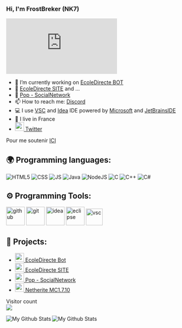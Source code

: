 ### Hi, I'm FrostBreker (NK7)

[![discord](https://discord.com/api/guilds/845653406541676565/widget.json)](https://discord.gg/QHqYVuBpF4)



- 🔭 I’m currently working on [EcoleDirecte BOT](https://ecole-directe-site.herokuapp.com/)
- 🔭 [EcoleDirecte SITE](https://ecole-directe-site.herokuapp.com/) and ...
- 🔭 [Pop - SocialNetwork](https://github.com/FrostBreker/Pop-SocialNetwork)
- 📫 How to reach me: [Discord](https://discord.gg/QHqYVuBpF4)
- 💻 I use [VSC](https://code.visualstudio.com/) and [Idea](https://www.jetbrains.com/fr-fr/idea/) IDE powered by [Microsoft](https://visualstudio.microsoft.com/fr/) and [JetBrainsIDE](https://www.jetbrains.com/fr-fr/)
- 🥖 I live in France
- [<img src="https://zupimages.net/up/19/34/5qd1.png" width="24"/> Twitter](https://twitter.com/FrostBreker)

Pour me soutenir [ICI](https://www.coinbase.com/join/EG4VA0)


## 🌍 Programming languages:
<p>
  <img alt="HTML5" src="https://img.shields.io/badge/-HTML5-E34F26?style=flat-square&logo=html5&logoColor=white" />
  <img alt="CSS" src="https://img.shields.io/badge/-CSS-00A6FF?style=flat-square&logo=css3&logoColor=white" />
  <img alt="JS" src="https://img.shields.io/badge/-Javascript-FFEE00?style=flat-square&logo=javascript&logoColor=black" />
  <img alt="Java" src="https://img.shields.io/badge/-Java-EA770A?style=flat-square&logo=&logoColor=lightblueg" />
  <img alt="NodeJS" src="https://img.shields.io/badge/-NodeJS-43853D?style=flat-square&logo=Node.js&logoColor=white" />
  <img alt="C" src="https://img.shields.io/badge/-C-0051FF?style=flat-radius&logo=&logoColor=blue" />
  <img alt="C++" src="https://img.shields.io/badge/-C++-00FFF0?style=flat-radius&logo=&logoColor=lightblue" />
  <img alt="C#" src="https://img.shields.io/badge/-CSharp-B900FF?style=flat-radius&logo=&logoColor=lightblueg" />
  
</p>

## ⚙️ Programming Tools:
<p>
  <img alt="github" width="50px" src="https://raw.githubusercontent.com/coderjojo/coderjojo/master/img/github.svg"/>
    <img alt="git" width="50px" src="https://upload.wikimedia.org/wikipedia/commons/thumb/3/3f/Git_icon.svg/97px-Git_icon.svg.png"/ >
  <img alt="idea" width="50px" src="https://zupimages.net/up/21/20/5wyw.png"/>
    <img alt="eclipse" width="50px" src="https://zupimages.net/up/21/20/j81o.png"/>
    <img alt="vsc" width="45px" src="https://zupimages.net/up/21/07/wp8q.png"/>
</p>
  





## 🚩 Projects:
- [<img src="https://zupimages.net/up/21/20/npla.png" width="24"/> EcoleDirecte Bot](https://github.com/FrostBreker/Ecole-Direct-Bot)
- [<img src="https://zupimages.net/up/21/20/npla.png" width="24"/> EcoleDirecte SITE](https://github.com/FrostBreker/ec-site-V2)
- [<img src="https://zupimages.net/up/21/42/twrs.png" width="24"/> Pop - SocialNetwork](https://github.com/FrostBreker/Pop-SocialNetwork)
- [<img src="https://zupimages.net/up/21/20/x2gt.png" width="24"/> Netherite MC1.7.10](https://github.com/FrostBreker/Netherite-1.7.10)


<p align="left"> 
  Visitor count<br>
  <img src="https://profile-counter.glitch.me/FrostBreker/count.svg" />
</p>
<img align="left" alt="My Github Stats" src="https://github-readme-stats.vercel.app/api/top-langs/?username=FrostBreker&layout=compact" />
<img align="left" alt="My Github Stats" src="https://github-readme-stats.vercel.app/api?username=FrostBreker&show_icons=true&hide_border=true" />
